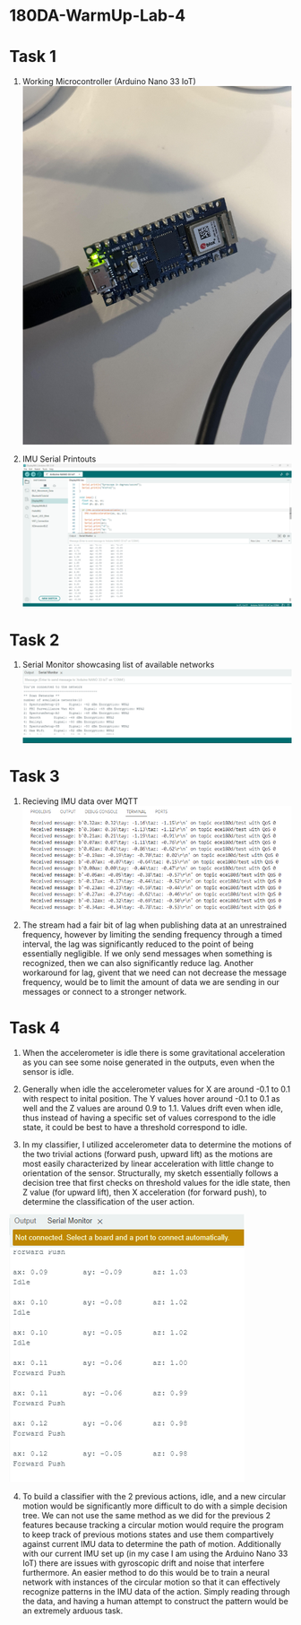 # 180DA-WarmUp-Lab-4

# Task 1
1. Working Microcontroller (Arduino Nano 33 IoT)
![alt text](<180DA Nano LED.jpg>)

2. IMU Serial Printouts
![alt text](<ECE180DA IMU Serial Stream.png>)        

# Task 2
1. Serial Monitor showcasing list of available networks
![alt text](<ECE180DA ListNetworks.png>)

# Task 3
1. Recieving IMU data over MQTT 
![alt text](<ECE180DA MQTT IMU Stream.png>)

2. The stream had a fair bit of lag when publishing data at an unrestrained frequency, however
by limiting the sending frequency through a timed interval, the lag was significantly reduced
to the point of being essentially negligible. If we only send messages when something is recognized,
then we can also significantly reduce lag. Another workaround for lag, givent that we need can not
decrease the message frequency, would be to limit the amount of data we are sending in our messages or
connect to a stronger network.

# Task 4
1. When the accelerometer is idle there is some gravitational acceleration as you can see some noise
generated in the outputs, even when the sensor is idle.

2. Generally when idle the accelerometer values for X are around -0.1 to 0.1 with respect to inital position.
The Y values hover around -0.1 to 0.1 as well and the Z values are around 0.9 to 1.1. Values drift even when idle,
thus instead of having a specific set of values correspond to the idle state, it could be best to have a threshold
correspond to idle.

3. In my classifier, I utilized accelerometer data to determine the motions of the two trivial actions
(forward push, upward lift) as the motions are most easily characterized by linear acceleration with
little change to orientation of the sensor. Structurally, my sketch essentially follows a decision tree
that first checks on threshold values for the idle state, then Z value (for upward lift), then X acceleration
(for forward push), to determine the classification of the user action.

![alt text](2classifier.png)

4. To build a classifier with the 2 previous actions, idle, and a new circular motion would be significantly
more difficult to do with a simple decision tree. We can not use the same method as we did for the previous 2 features
because tracking a circular motion would require the program to keep track of previous motions states and use them
compartively against current IMU data to determine the path of motion. Additionally with our current IMU set up
(in my case I am using the Arduino Nano 33 IoT) there are issues with gyroscopic drift and noise that interfere furthermore.
An easier method to do this would be to train a neural network with instances of the circular motion so that it can effectively
recognize patterns in the IMU data of the action. Simply reading through the data, and having a human attempt to construct
the pattern would be an extremely arduous task.